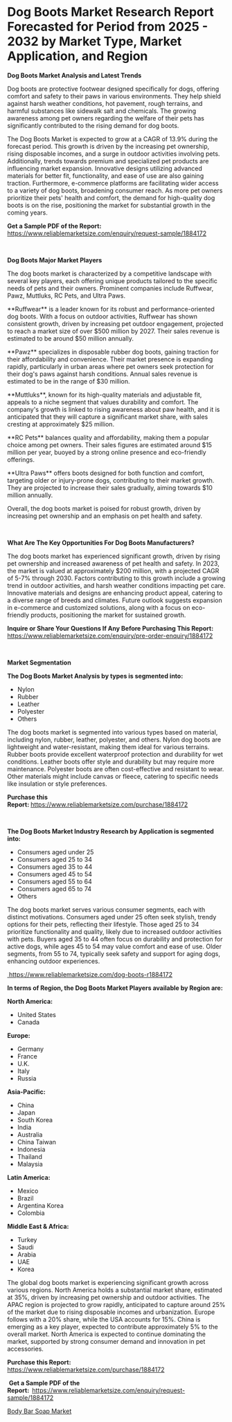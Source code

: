 <p><h1>Dog Boots Market Research Report Forecasted for Period from 2025 -  2032 by Market Type, Market Application, and Region</h1></p><p><strong>Dog Boots Market Analysis and Latest Trends</strong></p>
<p><p>Dog boots are protective footwear designed specifically for dogs, offering comfort and safety to their paws in various environments. They help shield against harsh weather conditions, hot pavement, rough terrains, and harmful substances like sidewalk salt and chemicals. The growing awareness among pet owners regarding the welfare of their pets has significantly contributed to the rising demand for dog boots.</p><p>The Dog Boots Market is expected to grow at a CAGR of 13.9% during the forecast period. This growth is driven by the increasing pet ownership, rising disposable incomes, and a surge in outdoor activities involving pets. Additionally, trends towards premium and specialized pet products are influencing market expansion. Innovative designs utilizing advanced materials for better fit, functionality, and ease of use are also gaining traction. Furthermore, e-commerce platforms are facilitating wider access to a variety of dog boots, broadening consumer reach. As more pet owners prioritize their pets' health and comfort, the demand for high-quality dog boots is on the rise, positioning the market for substantial growth in the coming years.</p></p>
<p><strong>Get a Sample PDF of the Report:&nbsp;</strong> <a href="https://www.reliablemarketsize.com/enquiry/request-sample/1884172?utm_campaign=2413&utm_medium=2&utm_source=Github&utm_content=ia&utm_term=05042025&utm_id=dog-boots">https://www.reliablemarketsize.com/enquiry/request-sample/1884172</a></p>
<p>&nbsp;</p>
<p><strong>Dog Boots Major Market Players</strong></p>
<p><p>The dog boots market is characterized by a competitive landscape with several key players, each offering unique products tailored to the specific needs of pets and their owners. Prominent companies include Ruffwear, Pawz, Muttluks, RC Pets, and Ultra Paws.</p><p>**Ruffwear** is a leader known for its robust and performance-oriented dog boots. With a focus on outdoor activities, Ruffwear has shown consistent growth, driven by increasing pet outdoor engagement, projected to reach a market size of over $500 million by 2027. Their sales revenue is estimated to be around $50 million annually.</p><p>**Pawz** specializes in disposable rubber dog boots, gaining traction for their affordability and convenience. Their market presence is expanding rapidly, particularly in urban areas where pet owners seek protection for their dog's paws against harsh conditions. Annual sales revenue is estimated to be in the range of $30 million.</p><p>**Muttluks**, known for its high-quality materials and adjustable fit, appeals to a niche segment that values durability and comfort. The company's growth is linked to rising awareness about paw health, and it is anticipated that they will capture a significant market share, with sales cresting at approximately $25 million.</p><p>**RC Pets** balances quality and affordability, making them a popular choice among pet owners. Their sales figures are estimated around $15 million per year, buoyed by a strong online presence and eco-friendly offerings.</p><p>**Ultra Paws** offers boots designed for both function and comfort, targeting older or injury-prone dogs, contributing to their market growth. They are projected to increase their sales gradually, aiming towards $10 million annually.</p><p>Overall, the dog boots market is poised for robust growth, driven by increasing pet ownership and an emphasis on pet health and safety.</p></p>
<p>&nbsp;</p>
<p><strong>What Are The Key Opportunities For Dog Boots Manufacturers?</strong></p>
<p><p>The dog boots market has experienced significant growth, driven by rising pet ownership and increased awareness of pet health and safety. In 2023, the market is valued at approximately $200 million, with a projected CAGR of 5-7% through 2030. Factors contributing to this growth include a growing trend in outdoor activities, and harsh weather conditions impacting pet care. Innovative materials and designs are enhancing product appeal, catering to a diverse range of breeds and climates. Future outlook suggests expansion in e-commerce and customized solutions, along with a focus on eco-friendly products, positioning the market for sustained growth.</p></p>
<p><strong>Inquire or Share Your Questions If Any Before Purchasing This Report:</strong> <a href="https://www.reliablemarketsize.com/enquiry/pre-order-enquiry/1884172?utm_campaign=2413&utm_medium=2&utm_source=Github&utm_content=ia&utm_term=05042025&utm_id=dog-boots">https://www.reliablemarketsize.com/enquiry/pre-order-enquiry/1884172</a></p>
<p>&nbsp;</p>
<p><strong>Market Segmentation</strong></p>
<p><strong>The Dog Boots Market Analysis by types is segmented into:</strong></p>
<p><ul><li>Nylon</li><li>Rubber</li><li>Leather</li><li>Polyester</li><li>Others</li></ul></p>
<p><p>The dog boots market is segmented into various types based on material, including nylon, rubber, leather, polyester, and others. Nylon dog boots are lightweight and water-resistant, making them ideal for various terrains. Rubber boots provide excellent waterproof protection and durability for wet conditions. Leather boots offer style and durability but may require more maintenance. Polyester boots are often cost-effective and resistant to wear. Other materials might include canvas or fleece, catering to specific needs like insulation or style preferences.</p></p>
<p><strong>Purchase this Report:&nbsp;</strong><a href="https://www.reliablemarketsize.com/purchase/1884172?utm_campaign=2413&utm_medium=2&utm_source=Github&utm_content=ia&utm_term=05042025&utm_id=dog-boots">https://www.reliablemarketsize.com/purchase/1884172</a></p>
<p>&nbsp;</p>
<p><strong>The Dog Boots Market Industry Research by Application is segmented into:</strong></p>
<p><ul><li>Consumers aged under 25</li><li>Consumers aged 25 to 34</li><li>Consumers aged 35 to 44</li><li>Consumers aged 45 to 54</li><li>Consumers aged 55 to 64</li><li>Consumers aged 65 to 74</li><li>Others</li></ul></p>
<p><p>The dog boots market serves various consumer segments, each with distinct motivations. Consumers aged under 25 often seek stylish, trendy options for their pets, reflecting their lifestyle. Those aged 25 to 34 prioritize functionality and quality, likely due to increased outdoor activities with pets. Buyers aged 35 to 44 often focus on durability and protection for active dogs, while ages 45 to 54 may value comfort and ease of use. Older segments, from 55 to 74, typically seek safety and support for aging dogs, enhancing outdoor experiences.</p></p>
<p><a href="https://www.reliablemarketsize.com/dog-boots-r1884172?utm_campaign=2413&utm_medium=2&utm_source=Github&utm_content=ia&utm_term=05042025&utm_id=dog-boots">&nbsp;https://www.reliablemarketsize.com/dog-boots-r1884172</a></p>
<p><strong>In terms of Region, the Dog Boots Market Players available by Region are:</strong></p>
<p>
    <p> <strong> North America: </strong>
        <ul>
            <li>United States</li>
            <li>Canada</li>
        </ul>
        </p> 
    <p> <strong> Europe: </strong>
        <ul>
            <li>Germany</li>
            <li>France</li>
            <li>U.K.</li>
            <li>Italy</li>
            <li>Russia</li>
        </ul>
        </p> 
    <p> <strong> Asia-Pacific: </strong>
        <ul>
            <li>China</li>
            <li>Japan</li>
            <li>South Korea</li>
            <li>India</li>
            <li>Australia</li>
            <li>China Taiwan</li>
            <li>Indonesia</li>
            <li>Thailand</li>
            <li>Malaysia</li>
        </ul>
        </p> 
    <p> <strong> Latin America: </strong>
        <ul>
            <li>Mexico</li>
            <li>Brazil</li>
            <li>Argentina Korea</li>
            <li>Colombia</li>
        </ul>
        </p> 
    <p> <strong> Middle East & Africa: </strong>
        <ul>
            <li>Turkey</li>
            <li>Saudi</li>
            <li>Arabia</li>
            <li>UAE</li>
            <li>Korea</li>
        </ul>
    </p>
    </p>
<p><p>The global dog boots market is experiencing significant growth across various regions. North America holds a substantial market share, estimated at 35%, driven by increasing pet ownership and outdoor activities. The APAC region is projected to grow rapidly, anticipated to capture around 25% of the market due to rising disposable incomes and urbanization. Europe follows with a 20% share, while the USA accounts for 15%. China is emerging as a key player, expected to contribute approximately 5% to the overall market. North America is expected to continue dominating the market, supported by strong consumer demand and innovation in pet accessories.</p></p>
<p><strong>Purchase this Report: </strong><a href="https://www.reliablemarketsize.com/purchase/1884172?utm_campaign=2413&utm_medium=2&utm_source=Github&utm_content=ia&utm_term=05042025&utm_id=dog-boots">https://www.reliablemarketsize.com/purchase/1884172</a></p>
<p>&nbsp;<strong>Get a Sample PDF of the Report:&nbsp;&nbsp;</strong><a href="https://www.reliablemarketsize.com/enquiry/request-sample/1884172?utm_campaign=2413&utm_medium=2&utm_source=Github&utm_content=ia&utm_term=05042025&utm_id=dog-boots">https://www.reliablemarketsize.com/enquiry/request-sample/1884172</a></p>
<p><strong></strong></p>
<p><p><a href="https://github.com/dmitriyvo6rog/Market-Research-Report-List-1/blob/main/body-bar-soap-market.md?utm_campaign=2413&utm_medium=2&utm_source=Github&utm_content=ia&utm_term=05042025&utm_id=dog-boots">Body Bar Soap Market</a></p></p>